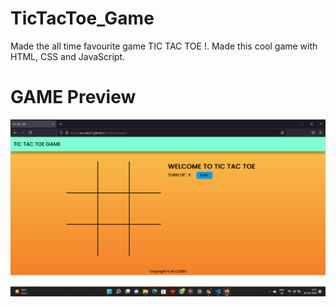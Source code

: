 # TicTacToe_Game
Made the all time favourite game TIC TAC TOE !.  Made this cool game with HTML, CSS and JavaScript.

# GAME Preview
<a href="https://accodes21.github.io/TicTacToe_Game/">![TIC-TAC-TOE](https://github.com/accodes21/TicTacToe_Game/blob/master/tic.png)</a> 
